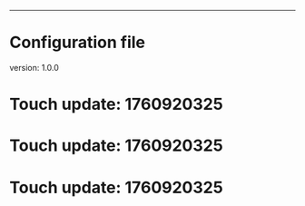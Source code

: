 ---
# Configuration file
version: 1.0.0

# Touch update: 1760920325

# Touch update: 1760920325

# Touch update: 1760920325
